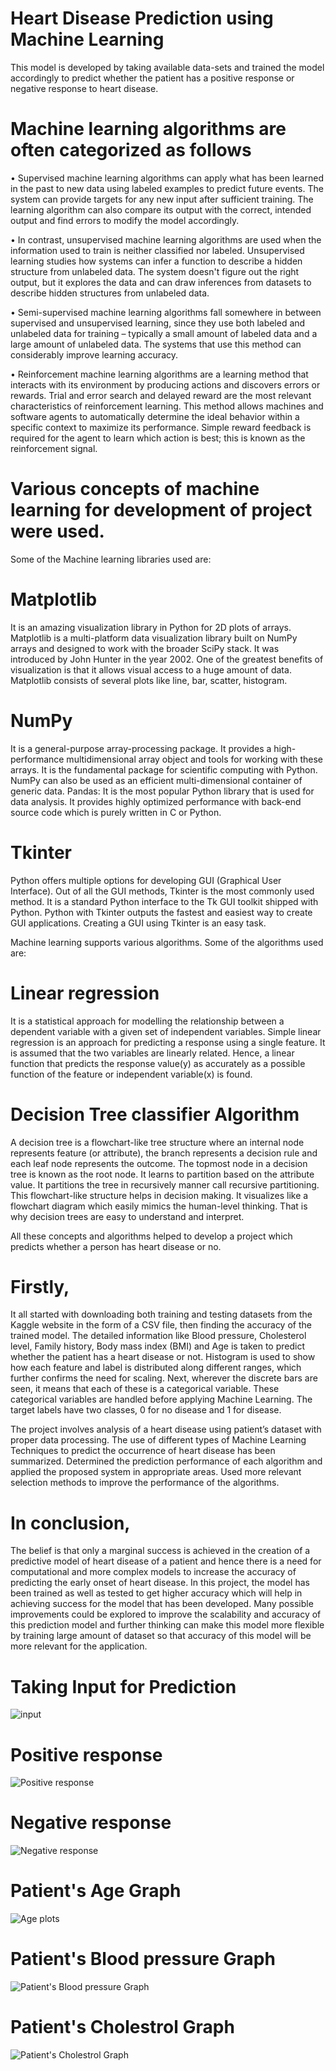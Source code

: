 # Heart Disease Prediction using Machine Learning
This model is developed by taking available data-sets and trained the model accordingly to predict whether the patient has a positive response or negative response to heart disease.

# Machine learning algorithms are often categorized as follows
•	Supervised machine learning algorithms can apply what has been learned in the past to new data using labeled examples to predict future events. The system can provide targets for any new input after sufficient training. The learning algorithm can also compare its output with the correct, intended output and find errors to modify the model accordingly.

•	In contrast, unsupervised machine learning algorithms are used when the information used to train is neither classified nor labeled. Unsupervised learning studies how systems can infer a function to describe a hidden structure from unlabeled data. The system doesn't figure out the right output, but it explores the data and can draw inferences from datasets to describe hidden structures from unlabeled data.

•	Semi-supervised machine learning algorithms fall somewhere in between supervised and unsupervised learning, since they use both labeled and unlabeled data for training – typically a small amount of labeled data and a large amount of unlabeled data. The systems that use this method can considerably improve learning accuracy. 

•	Reinforcement machine learning algorithms are a learning method that interacts with its environment by producing actions and discovers errors or rewards. Trial and error search and delayed reward are the most relevant characteristics of reinforcement learning. This method allows machines and software agents to automatically determine the ideal behavior within a specific context to maximize its performance. Simple reward feedback is required for the agent to learn which action is best; this is known as the reinforcement signal.

# Various concepts of machine learning for development of project were used. 
Some of the Machine learning libraries used are:

# Matplotlib  
It is an amazing visualization library in Python for 2D plots of arrays. Matplotlib is a multi-platform data visualization library built on NumPy arrays and designed to work with the broader SciPy stack. It was introduced by John Hunter in the year 2002. One of the greatest benefits of visualization is that it allows visual access to a huge amount of data. Matplotlib consists of several plots like line, bar, scatter, histogram.

# NumPy 
It is a general-purpose array-processing package. It provides a high-performance multidimensional array object and tools for working with these arrays. It is the fundamental package for scientific computing with Python. NumPy can also be used as an efficient multi-dimensional container of generic data.
Pandas: It is the most popular Python library that is used for data analysis. It provides highly optimized performance with back-end source code which is purely written in C or Python.

# Tkinter
Python offers multiple options for developing GUI (Graphical User Interface). Out of all the GUI methods, Tkinter is the most commonly used method. It is a standard Python interface to the Tk GUI toolkit shipped with Python. Python with Tkinter outputs the fastest and easiest way to create GUI applications. Creating a GUI using Tkinter is an easy task.

Machine learning supports various algorithms. Some of the algorithms used are:

# Linear regression 
It is a statistical approach for modelling the relationship between a dependent variable with a given set of independent variables. Simple linear regression is an approach for predicting a response using a single feature. It is assumed that the two variables are linearly related. Hence, a linear function that predicts the response value(y) as accurately as a possible function of the feature or independent variable(x) is found.

# Decision Tree classifier Algorithm 
A decision tree is a flowchart-like tree structure where an internal node represents feature (or attribute), the branch represents a decision rule and each leaf node represents the outcome. The topmost node in a decision tree is known as the root node. It learns to partition based on the attribute value. It partitions the tree in recursively manner call recursive partitioning. This flowchart-like structure helps in decision making. It visualizes like a flowchart diagram which easily mimics the human-level thinking. That is why decision trees are easy to understand and interpret.

All these concepts and algorithms helped to develop a project which predicts whether a person has heart disease or no.

# Firstly, 
It all started with downloading both training and testing datasets from the Kaggle website in the form of a CSV file, then finding the accuracy of the trained model. The detailed information like Blood pressure, Cholesterol level, Family history, Body mass index (BMI) and Age is taken to predict whether the patient has a heart disease or not. Histogram is used to show how each feature and label is distributed along different ranges, which further confirms the need for scaling. Next, wherever the discrete bars are seen, it means that each of these is a categorical variable. These categorical variables are handled before applying Machine Learning. The target labels have two classes, 0 for no disease and 1 for disease.

The project involves analysis of a heart disease using patient’s dataset with proper data processing. The use of different types of Machine Learning Techniques to predict the occurrence of heart disease has been summarized. Determined the prediction performance of each algorithm and applied the proposed system in appropriate areas. Used more relevant selection methods to improve the performance of the algorithms.

# In conclusion,
The belief is that only a marginal success is achieved in the creation of a predictive model of heart disease of a patient and hence there is a need for computational and more complex models to increase the accuracy of predicting the early onset of heart disease. In this project, the model has been trained as well as tested to get higher accuracy which will help in achieving success for the model that has been developed.
Many possible improvements could be explored to improve the scalability and accuracy of this prediction model and further thinking can make this model more flexible by training large amount of dataset so that accuracy of this model will be more relevant for the application.

# Taking Input for Prediction
![input](https://github.com/Sankalpjadhav/Heart-disease-prediction-using-ML/blob/master/input.PNG?raw=true "Optional Title")

# Positive response
![Positive response](https://github.com/Sankalpjadhav/Heart-disease-prediction-using-ML/blob/master/Positive%20response.png?raw=true "Optional Title")

# Negative response
![Negative response](https://github.com/Sankalpjadhav/Heart-disease-prediction-using-ML/blob/master/Negative%20response.png?raw=true "Optional Title")

# Patient's Age Graph
![Age plots](https://github.com/Sankalpjadhav/Heart-disease-prediction-using-ML/blob/master/AgePlots.png?raw=true "Optional Title")

# Patient's Blood pressure Graph
![Patient's Blood pressure Graph](https://github.com/Sankalpjadhav/Heart-disease-prediction-using-ML/blob/master/BloodPressurePlot.png?raw=true "Optional Title")

# Patient's Cholestrol Graph
![Patient's Cholestrol Graph](https://github.com/Sankalpjadhav/Heart-disease-prediction-using-ML/blob/master/CholestrolLevelsPlot.png?raw=true "Optional Title")


